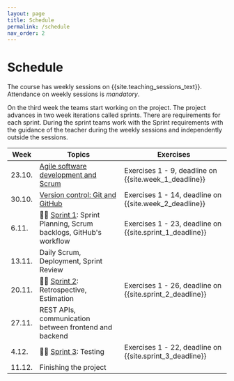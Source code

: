 ```yaml
---
layout: page
title: Schedule
permalink: /schedule
nav_order: 2
---
```


# Schedule

The course has weekly sessions on {{site.teaching_sessions_text}}. Attendance on weekly sessions is _mandatory_.

On the third week the teams start working on the project. The project advances in two week iterations called sprints. There are requirements for each sprint. During the sprint teams work with the Sprint requirements with the guidance of the teacher during the weekly sessions and independently outside the sessions.

| Week   | Topics                                                                       | Exercises                                                |
| ------ | ---------------------------------------------------------------------------- | -------------------------------------------------------- |
| 23.10. | [Agile software development and Scrum](/agile-software-development)          | Exercises 1 - 9, deadline on {{site.week_1_deadline}}    |
| 30.10. | [Version control: Git and GitHub](/git)                                      | Exercises 1 - 14, deadline on {{site.week_2_deadline}}   |
| 6.11.  | 🏃‍♂️ [Sprint 1](/sprint-1): Sprint Planning, Scrum backlogs, GitHub's workflow | Exercises 1 - 23, deadline on {{site.sprint_1_deadline}} |
| 13.11. | Daily Scrum, Deployment, Sprint Review                                       |                                                          |
| 20.11. | 🏃‍♂️ [Sprint 2](/sprint-2): Retrospective, Estimation                          | Exercises 1 - 26, deadline on {{site.sprint_2_deadline}} |
| 27.11. | REST APIs, communication between frontend and backend                        |                                                          |
| 4.12.  | 🏃‍♂️ [Sprint 3](/sprint-3): Testing                                            | Exercises 1 - 22, deadline on {{site.sprint_3_deadline}} |
| 11.12. | Finishing the project                         |                                                          |
